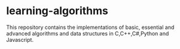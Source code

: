 # learning-algorithms
This repository contains the implementations of basic, essential and advanced algorithms and data structures in C,C++,C#,Python and Javascript.


